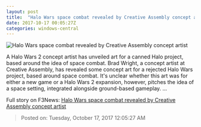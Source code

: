 ```yaml
---
layout: post
title:  "Halo Wars space combat revealed by Creative Assembly concept artist"
date: 2017-10-17 00:05:27Z
categories: windows-central
---
```


![Halo Wars space combat revealed by Creative Assembly concept artist](https://www.windowscentral.com/sites/wpcentral.com/files/styles/large/public/field/image/2017/10/halo-wars-2-2_21_2017-1_33_53-am-100709903-orig.jpg?itok=8Urmu2qS)

A Halo Wars 2 concept artist has unveiled art for a canned Halo project, based around the idea of space combat. Brad Wright, a concept artist at Creative Assembly, has revealed some concept art for a rejected Halo Wars project, based around space combat. It's unclear whether this art was for either a new game or a Halo Wars 2 expansion, however, pitches the idea of a space setting, integrated alongside ground-based gameplay. ...


Full story on F3News: [Halo Wars space combat revealed by Creative Assembly concept artist](http://www.f3nws.com/n/HufzZB)

> Posted on: Tuesday, October 17, 2017 12:05:27 AM
